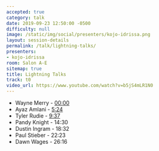 ```yaml
---
accepted: true
category: talk
date: 2019-09-23 12:50:00 -0500
difficulty: null
image: /static/img/social/presenters/kojo-idrissa.png
layout: session-details
permalink: /talk/lightning-talks/
presenters:
- kojo-idrissa
room: Salon A-E
sitemap: true
title: Lightning Talks
track: t0
video_url: https://www.youtube.com/watch?v=b5jS4mLR1N0
---
```


- Wayne Merry - [00:00](https://www.youtube.com/watch?v=b5jS4mLR1N0&t=0)
- Ayaz Amlani - [5:24](https://www.youtube.com/watch?v=b5jS4mLR1N0&t=324)
- Tyler Rudie - [9:37](https://www.youtube.com/watch?v=b5jS4mLR1N0&t=577])
- Pandy Knight - 14:30
- Dustin Ingram - 18:32
- Paul Stieber - 22:23
- Dawn Wages - 26:16
